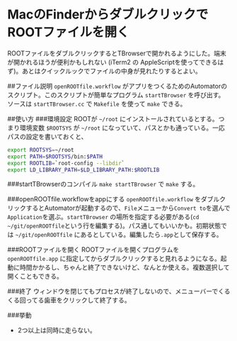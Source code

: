 MacのFinderからダブルクリックでROOTファイルを開く
===
ROOTファイルをダブルクリックするとTBrowserで開かれるようにした。端末が開かれるほうが便利かもしれない (iTerm2 の AppleScriptを使ってできるはず)。あとはクイックルックでファイルの中身が見れたりするとよい。


##ファイル説明
`openROOTfile.workflow` がアプリをつくるためのAutomatorのスクリプト。このスクリプトが簡単なプログラム `startTBrowser` を呼び出す。ソースは `startTBrowser.cc` で `Makefile` を使って `make` できる。

##使い方
###環境設定
ROOTが `~/root` にインストールされているとする。つまり環境変数 `$ROOTSYS` が `~/root` になっていて、パスとかも通っている。一応パスの設定を書いておくと、

```bash
export ROOTSYS=~/root 
export PATH=$ROOTSYS/bin:$PATH
export ROOTLIB=`root-config --libdir`
export LD_LIBRARY_PATH=$LD_LIBRARY_PATH:$ROOTLIB
```

###startTBrowserのコンパイル
`make startTBrowser` で `make` する。

###openROOTfile.workflowをappにする
`openROOTfile.workflow` をダブルクリックするとAutomatorが起動するので、`File`メニューから`Convert to`を選んで`Application`を選ぶ。`startTBrowser` の場所を指定する必要がある(`cd ~/git/openROOTfile`という行を編集する)。パス通してもいいかも。初期状態では `~/git/openROOTfile` にあるとしている。編集したら`.app`として保存する。

###ROOTファイルを開く
ROOTファイルを開くプログラムを `openROOTfile.app` に指定してからダブルクリックすると見れるようになる。起動に時間かかるし、ちゃんと終了できないけど、なんとか使える。複数選択して開くこともできる。

###終了
ウィンドウを閉じてもプロセスが終了しないので、メニューバーでくるくる回ってる歯車をクリックして終了する。

###挙動
- 2つ以上は同時に走らない。